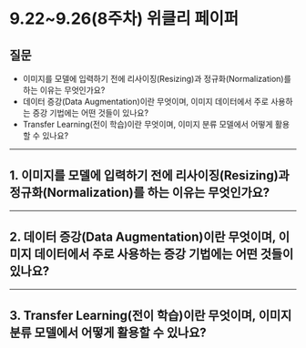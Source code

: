 # **9.22~9.26(8주차) 위클리 페이퍼** 
## 질문
- 이미지를 모델에 입력하기 전에 리사이징(Resizing)과 정규화(Normalization)를 하는 이유는 무엇인가요?
- 데이터 증강(Data Augmentation)이란 무엇이며, 이미지 데이터에서 주로 사용하는 증강 기법에는 어떤 것들이 있나요?
- Transfer Learning(전이 학습)이란 무엇이며, 이미지 분류 모델에서 어떻게 활용할 수 있나요?
---
## 1. 이미지를 모델에 입력하기 전에 리사이징(Resizing)과 정규화(Normalization)를 하는 이유는 무엇인가요?


---

## 2. 데이터 증강(Data Augmentation)이란 무엇이며, 이미지 데이터에서 주로 사용하는 증강 기법에는 어떤 것들이 있나요?


---

## 3. Transfer Learning(전이 학습)이란 무엇이며, 이미지 분류 모델에서 어떻게 활용할 수 있나요?
